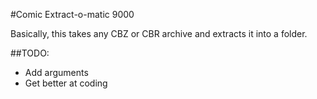 #Comic Extract-o-matic 9000

Basically, this takes any CBZ or CBR archive and extracts it into a folder.

##TODO:
- Add arguments
- Get better at coding
